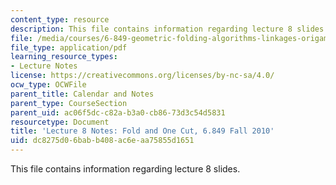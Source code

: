 ```yaml
---
content_type: resource
description: This file contains information regarding lecture 8 slides.
file: /media/courses/6-849-geometric-folding-algorithms-linkages-origami-polyhedra-fall-2012/dc8275d06babb408ac6eaa75855d1651_MIT6_849F12_L08.pdf
file_type: application/pdf
learning_resource_types:
- Lecture Notes
license: https://creativecommons.org/licenses/by-nc-sa/4.0/
ocw_type: OCWFile
parent_title: Calendar and Notes
parent_type: CourseSection
parent_uid: ac06f5dc-c82a-b3a0-cb86-73d3c54d5831
resourcetype: Document
title: 'Lecture 8 Notes: Fold and One Cut, 6.849 Fall 2010'
uid: dc8275d0-6bab-b408-ac6e-aa75855d1651
---
```

This file contains information regarding lecture 8 slides.